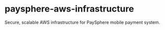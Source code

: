 # paysphere-aws-infrastructure
Secure, scalable AWS infrastructure for PaySphere mobile payment system.
